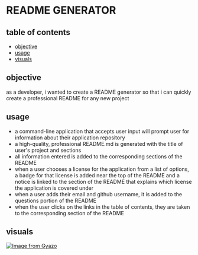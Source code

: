 # README GENERATOR

## table of contents
- [objective](#objective)
- [usage](#usage)
- [visuals](#visuals)

## objective
as a developer, i wanted to create a README generator so that i can quickly create a professional README for any new project

## usage
- a command-line application that accepts user input will prompt user for information about their application repository
- a high-quality, professional README.md is generated with the title of user's project and sections
- all information entered is added to the corresponding sections of the README
- when a user chooses a license for the application from a list of options, a badge for that license is added near the top of the README and a notice is linked to the section of the README that explains which license the application is covered under
- when a user adds their email and github username, it is added to the questions portion of the README
- when the user clicks on the links in the table of contents, they are taken to the corresponding section of the README

## visuals
[![Image from Gyazo](https://i.gyazo.com/b03d45b74fedf6bfbb9c402482ddbef3.gif)](https://gyazo.com/b03d45b74fedf6bfbb9c402482ddbef3)